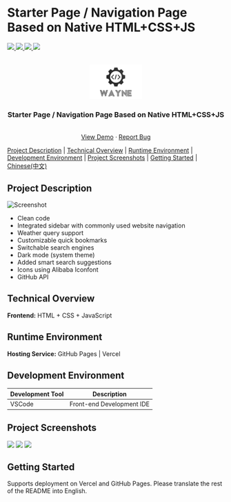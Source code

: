# <a name="readme-top">Starter Page / Navigation Page Based on Native HTML+CSS+JS</a>

<p >
   <a target="_blank" href="#">
      <img src="https://img.shields.io/hexpm/l/plug.svg"/>
      <img src="https://img.shields.io/badge/HTML-green.svg"/>
      <img src="https://img.shields.io/badge/CSS-green.svg"/>
      <img src="https://img.shields.io/badge/Javascript-green.svg"/>
   </a>
</p>

<!-- PROJECT LOGO -->
<br />
<div align="center">
  <a href="https://github.com/Wayne-HJ/personal-website">
    <img src="static/css/logo.png" alt="Logo"  height="80">
  </a>
  <h3 align="center">Starter Page / Navigation Page Based on Native HTML+CSS+JS</h3>
  <!-- <p align="center">
    This project is the Vue frontend of my personal website. -->
    <!-- <br /> -->
    <!-- <a href="https://github.com/Wayne-HJ/navweb"><strong>Explore the docs »</strong></a> -->
    <!-- <br /> -->
    <br />
    <a href="https://wayne-hj.github.io/navweb/">View Demo</a>
    ·
    <a href="https://github.com/Wayne-HJ/navweb/issues">Report Bug</a>
    <!-- ·
    <a href="https://github.com/Wayne-HJ/navweb/issues">Request Feature</a> -->
  </p>
</div>

[Project Description](#project-description) | [Technical Overview](#technical-overview) | [Runtime Environment](#runtime-environment) | [Development Environment](#development-environment) | [Project Screenshots](#project-screenshots) | [Getting Started](#getting-started) | [Chinese(中文)](README_CN.md)

<!-- ABOUT THE PROJECT -->
## Project Description
![Screenshot](https://cdn.jsdelivr.net/gh/Wayne-HJ/pictures@main/img/202306222136521.png)

- Clean code
- Integrated sidebar with commonly used website navigation
- Weather query support
- Customizable quick bookmarks
- Switchable search engines
- Dark mode (system theme)
- Added smart search suggestions
- Icons using Alibaba Iconfont
- GitHub API

## Technical Overview

**Frontend:** HTML + CSS + JavaScript

## Runtime Environment

**Hosting Service:** GitHub Pages | Vercel

## Development Environment

| Development Tool | Description |
|-|-|
| VSCode | Front-end Development IDE |

## Project Screenshots

![](https://cdn.jsdelivr.net/gh/Wayne-HJ/pictures@main/img/202306222143946.png)
![](https://cdn.jsdelivr.net/gh/Wayne-HJ/pictures@main/img/202306222139981.png)
![](https://cdn.jsdelivr.net/gh/Wayne-HJ/pictures@main/img/202306222140631.png)

## Getting Started
Supports deployment on Vercel and GitHub Pages.
Please translate the rest of the README into English.